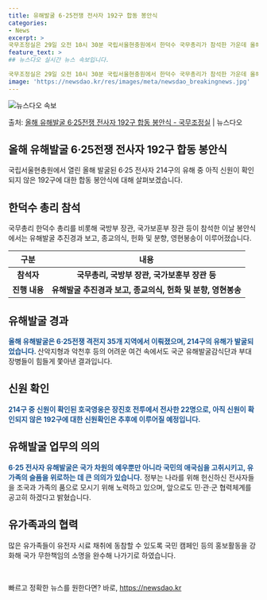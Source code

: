 ```yaml
---
title: 유해발굴 6·25전쟁 전사자 192구 합동 봉안식
categories:
- News
excerpt: >
국무조정실은 29일 오전 10시 30분 국립서울현충원에서 한덕수 국무총리가 참석한 가운데 올해 발굴된 625…
feature_text: >
## 뉴스다오 실시간 뉴스 속보입니다.

국무조정실은 29일 오전 10시 30분 국립서울현충원에서 한덕수 국무총리가 참석한 가운데 올해 발굴된 625…
image: 'https://newsdao.kr/res/images/meta/newsdao_breakingnews.jpg'
---
```


![뉴스다오 속보](https://newsdao.kr/res/images/meta/newsdao_breakingnews.jpg)

<p>출처: <a href="https://newsdao.kr/2901" rel="dofollow">올해 유해발굴 6·25전쟁 전사자 192구 합동 봉안식 - 국무조정실</a> | 뉴스다오</p>

<h2>올해 유해발굴 6·25전쟁 전사자 192구 합동 봉안식</h2>
<p data-ke-size="size16">국립서울현충원에서 열린 올해 발굴된 6·25 전사자 214구의 유해 중 아직 신원이 확인되지 않은 192구에 대한 합동 봉안식에 대해 살펴보겠습니다.</p>

<h2>한덕수 총리 참석</h2>
<p data-ke-size="size16">국무총리 한덕수 총리를 비롯해 국방부 장관, 국가보훈부 장관 등이 참석한 이날 봉안식에서는 유해발굴 추진경과 보고, 종교의식, 헌화 및 분향, 영현봉송이 이루어졌습니다.</p>
<table>
<thead>
<tr>
<th>구분</th>
<th>내용</th>
</tr>
</thead>
<tbody>
<tr>
<td style="text-align: center; height: 17px;"><b>참석자</b></td>
<td style="text-align: center; height: 17px;"><b>국무총리, 국방부 장관, 국가보훈부 장관 등</b></td>
</tr>
<tr>
<td style="text-align: center; height: 17px;"><b>진행 내용</b></td>
<td style="text-align: center; height: 17px;"><b>유해발굴 추진경과 보고, 종교의식, 헌화 및 분향, 영현봉송</b></td>
</tr>
</tbody>
</table>

<h2>유해발굴 경과</h2>
<p data-ke-size="size16"><b><span style="color: #1a5490;">올해 유해발굴은 6·25전쟁 격전지 35개 지역에서 이뤄졌으며, 214구의 유해가 발굴되었습니다. </span></b>산악지형과 악천후 등의 어려운 여건 속에서도 국군 유해발굴감식단과 부대 장병들이 힘들게 쫓아낸 결과입니다.</p>

<h2>신원 확인</h2>
<p data-ke-size="size16"><b><span style="color: #1a5490;">214구 중 신원이 확인된 호국영웅은 장진호 전투에서 전사한 22명으로, 아직 신원이 확인되지 않은 192구에 대한 신원확인은 추후에 이루어질 예정입니다.</span></b></p>

<h2>유해발굴 업무의 의의</h2>
<p data-ke-size="size16"><b><span style="color: #1a5490;">6·25 전사자 유해발굴은 국가 차원의 예우뿐만 아니라 국민의 애국심을 고취시키고, 유가족의 슬픔을 위로하는 데 큰 의의가 있습니다.</span></b> 정부는 나라를 위해 헌신하신 전사자들을 조국과 가족의 품으로 모시기 위해 노력하고 있으며, 앞으로도 민·관·군 협력체계를 공고히 하겠다고 밝혔습니다.</p>

<h2>유가족과의 협력</h2>
<p data-ke-size="size16">많은 유가족들이 유전자 시료 채취에 동참할 수 있도록 국민 캠페인 등의 홍보활동을 강화해 국가 무한책임의 소명을 완수해 나가기로 하였습니다.</p>

<p data-ke-size="size16">&nbsp;</p> 

빠르고 정확한 뉴스를 원한다면? 바로, <a href="https://newsdao.kr" rel="dofollow">https://newsdao.kr</a>


    
